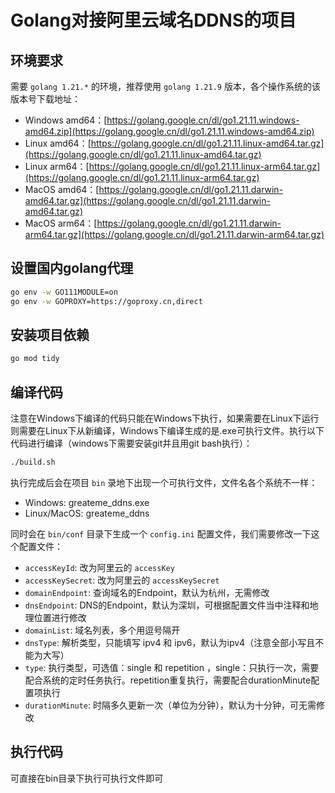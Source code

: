 # Golang对接阿里云域名DDNS的项目
## 环境要求
需要 `golang 1.21.*` 的环境，推荐使用 `golang 1.21.9` 版本，各个操作系统的该版本号下载地址：
- Windows amd64：[https://golang.google.cn/dl/go1.21.11.windows-amd64.zip](https://golang.google.cn/dl/go1.21.11.windows-amd64.zip)
- Linux amd64：[https://golang.google.cn/dl/go1.21.11.linux-amd64.tar.gz](https://golang.google.cn/dl/go1.21.11.linux-amd64.tar.gz)
- Linux arm64：[https://golang.google.cn/dl/go1.21.11.linux-arm64.tar.gz](https://golang.google.cn/dl/go1.21.11.linux-arm64.tar.gz)
- MacOS amd64：[https://golang.google.cn/dl/go1.21.11.darwin-amd64.tar.gz](https://golang.google.cn/dl/go1.21.11.darwin-amd64.tar.gz)
- MacOS arm64：[https://golang.google.cn/dl/go1.21.11.darwin-arm64.tar.gz](https://golang.google.cn/dl/go1.21.11.darwin-arm64.tar.gz)
## 设置国内golang代理
```bash
go env -w GO111MODULE=on
go env -w GOPROXY=https://goproxy.cn,direct
```
## 安装项目依赖
```bash
go mod tidy
```
## 编译代码
注意在Windows下编译的代码只能在Windows下执行，如果需要在Linux下运行则需要在Linux下从新编译，Windows下编译生成的是.exe可执行文件。执行以下代码进行编译（windows下需要安装git并且用git bash执行）：
```bash
./build.sh
```
执行完成后会在项目 `bin` 录地下出现一个可执行文件，文件名各个系统不一样：
- Windows: greateme_ddns.exe
- Linux/MacOS: greateme_ddns

同时会在 `bin/conf` 目录下生成一个 `config.ini` 配置文件，我们需要修改一下这个配置文件：

- `accessKeyId`: 改为阿里云的 `accessKey`
- `accessKeySecret`: 改为阿里云的 `accessKeySecret`
- `domainEndpoint`: 查询域名的Endpoint，默认为杭州，无需修改
- `dnsEndpoint`: DNS的Endpoint，默认为深圳，可根据配置文件当中注释和地理位置进行修改
- `domainList`: 域名列表，多个用逗号隔开
- `dnsType`: 解析类型，只能填写 ipv4 和 ipv6，默认为ipv4（注意全部小写且不能为大写）
- `type`: 执行类型，可选值：single 和 repetition ，single：只执行一次，需要配合系统的定时任务执行。repetition重复执行，需要配合durationMinute配置项执行
- `durationMinute`: 时隔多久更新一次（单位为分钟），默认为十分钟，可无需修改

## 执行代码

可直接在bin目录下执行可执行文件即可